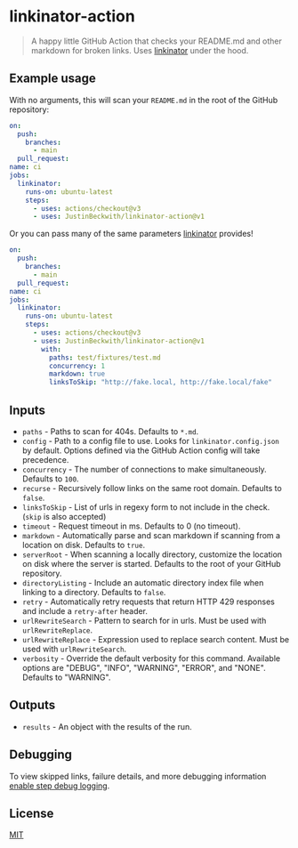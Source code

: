 # linkinator-action
> A happy little GitHub Action that checks your README.md and other markdown for broken links.  Uses [linkinator](https://github.com/JustinBeckwith/linkinator) under the hood.

## Example usage
With no arguments, this will scan your `README.md` in the root of the GitHub repository:

```yaml
on:
  push:
    branches:
      - main
  pull_request:
name: ci
jobs:
  linkinator:
    runs-on: ubuntu-latest
    steps:
      - uses: actions/checkout@v3
      - uses: JustinBeckwith/linkinator-action@v1
```

Or you can pass many of the same parameters [linkinator](https://github.com/JustinBeckwith/linkinator) provides!

```yaml
on:
  push:
    branches:
      - main
  pull_request:
name: ci
jobs:
  linkinator:
    runs-on: ubuntu-latest
    steps:
      - uses: actions/checkout@v3
      - uses: JustinBeckwith/linkinator-action@v1
        with:
          paths: test/fixtures/test.md
          concurrency: 1
          markdown: true
          linksToSkip: "http://fake.local, http://fake.local/fake"
```

## Inputs
- `paths` - Paths to scan for 404s. Defaults to `*.md`.
- `config` - Path to a config file to use. Looks for `linkinator.config.json` by default. Options defined via the GitHub Action config will take precedence.
- `concurrency` - The number of connections to make simultaneously. Defaults to `100`.
- `recurse` - Recursively follow links on the same root domain.  Defaults to `false`.
- `linksToSkip` - List of urls in regexy form to not include in the check. (`skip` is also accepted)
- `timeout` - Request timeout in ms.  Defaults to 0 (no timeout).
- `markdown` - Automatically parse and scan markdown if scanning from a location on disk. Defaults to `true`.
- `serverRoot` - When scanning a locally directory, customize the location on disk where the server is started.  Defaults to the root of your GitHub repository.
- `directoryListing` - Include an automatic directory index file when linking to a directory. Defaults to `false`.
- `retry` - Automatically retry requests that return HTTP 429 responses and include a `retry-after` header.
- `urlRewriteSearch` - Pattern to search for in urls.  Must be used with `urlRewriteReplace`.
- `urlRewriteReplace` - Expression used to replace search content.  Must be used with `urlRewriteSearch`.
- `verbosity` - Override the default verbosity for this command. Available options are "DEBUG", "INFO", "WARNING", "ERROR", and "NONE".  Defaults to "WARNING".

## Outputs
- `results` - An object with the results of the run.

## Debugging
To view skipped links, failure details, and more debugging information [enable step debug logging](https://docs.github.com/en/free-pro-team@latest/actions/managing-workflow-runs/enabling-debug-logging#enabling-step-debug-logging).

## License
[MIT](LICENSE)
